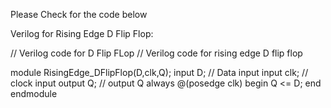 Please Check for the code below 

Verilog for Rising Edge D Flip Flop:

// Verilog code for D Flip FLop
// Verilog code for rising edge D flip flop 

module RisingEdge_DFlipFlop(D,clk,Q);
input D; // Data input 
input clk; // clock input 
output Q; // output Q 
always @(posedge clk) 
begin
 Q <= D; 
end 
endmodule 

